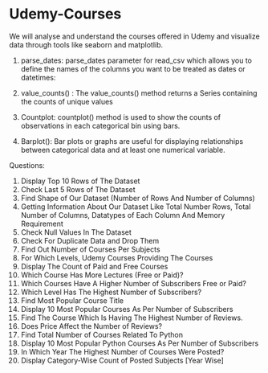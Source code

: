 # Udemy-Courses
We will analyse and understand the courses offered in Udemy and visualize data through tools like seaborn and matplotlib.

1.  parse_dates:  parse_dates parameter for read_csv which allows you to define the names of the columns you want to be treated as dates or datetimes:


2. value_counts()  : The value_counts() method returns a Series containing the counts of unique values


3. Countplot:  countplot() method is used to show the counts of observations in each categorical bin using bars.


4. Barplot(): Bar plots or graphs are useful for displaying relationships between categorical data and at least one numerical variable. 

Questions:
1. Display Top 10 Rows of The Dataset
2. Check Last 5 Rows of The Dataset
3. Find Shape of Our Dataset (Number of Rows And Number of Columns)
4. Getting Information About Our Dataset Like Total Number Rows, Total Number of Columns, Datatypes of Each Column And Memory Requirement
5. Check Null Values In The Dataset
6. Check For Duplicate Data and Drop Them
7. Find Out Number of Courses Per Subjects
8. For Which Levels, Udemy Courses Providing The Courses
9. Display The Count of Paid and Free Courses 
10. Which Course Has More Lectures (Free or Paid)?
11. Which Courses Have A Higher Number of Subscribers Free or Paid?
12. Which Level Has The Highest Number of Subscribers?
13. Find Most Popular Course Title
14. Display 10 Most Popular Courses As Per Number of Subscribers
15. Find The Course Which Is Having The Highest Number of Reviews.
16. Does Price Affect the Number of Reviews?
17. Find Total Number of Courses Related To Python
18. Display 10 Most Popular Python Courses As Per Number of Subscribers
19. In Which Year The Highest Number of Courses Were Posted?
20. Display Category-Wise Count of Posted Subjects [Year Wise] 
